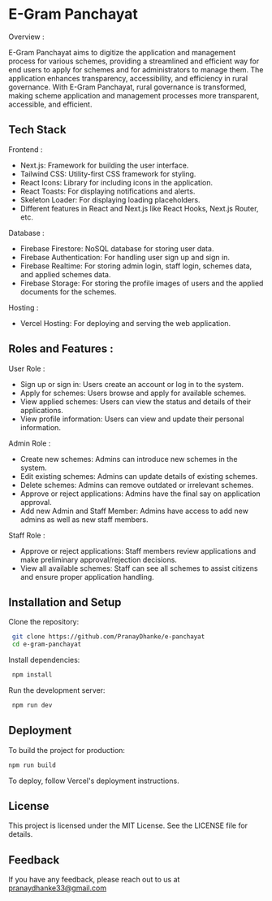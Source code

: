 
E-Gram Panchayat
=

Overview : 

E-Gram Panchayat aims to digitize the application and management process for various schemes, providing a streamlined and efficient way for end users to apply for schemes and for administrators to manage them. The application enhances transparency, accessibility, and efficiency in rural governance. With E-Gram Panchayat, rural governance is transformed, making scheme application and management processes more transparent, accessible, and efficient.


## Tech Stack

Frontend :

+ Next.js: Framework for building the user interface.
+ Tailwind CSS: Utility-first CSS framework for styling.
+ React Icons: Library for including icons in the application.
+ React Toasts: For displaying notifications and alerts.
+ Skeleton Loader: For displaying loading placeholders. 
+ Different features in React and Next.js like React Hooks, Next.js Router, etc.

Database :

+ Firebase Firestore: NoSQL database for storing user data.
+ Firebase Authentication: For handling user sign up and sign in.
+ Firebase Realtime: For storing admin login, staff login, schemes data, and applied schemes data.
+ Firebase Storage: For storing the profile images of users and the applied documents for the schemes.

Hosting : 

+ Vercel Hosting: For deploying and serving the web application.


## Roles and Features : 

User Role :

+ Sign up or sign in: Users create an account or log in to the system.
+ Apply for schemes: Users browse and apply for available schemes.
+ View applied schemes: Users can view the status and details of their applications.
+ View profile information: Users can view and update their personal information.

Admin Role : 
+ Create new schemes: Admins can introduce new schemes in the system.
+ Edit existing schemes: Admins can update details of existing schemes.
+ Delete schemes: Admins can remove outdated or irrelevant schemes.
+ Approve or reject applications: Admins have the final say on application approval.
+ Add new Admin and Staff Member: Admins have access to add new admins as well as new staff members.

Staff Role : 
+ Approve or reject applications: Staff members review applications and make preliminary approval/rejection decisions.
+ View all available schemes: Staff can see all schemes to assist citizens and ensure proper application handling.





## Installation and Setup 

Clone the repository: 
```bash
 git clone https://github.com/PranayDhanke/e-panchayat
 cd e-gram-panchayat
```
Install dependencies:
```bash
 npm install
```

Run the development server:
```bash
 npm run dev
```



## Deployment




To build the project for production:
```bash
npm run build
```

To deploy, follow Vercel's deployment instructions.
## License

This project is licensed under the MIT License. See the LICENSE file for details.


## Feedback

If you have any feedback, please reach out to us at pranaydhanke33@gmail.com


